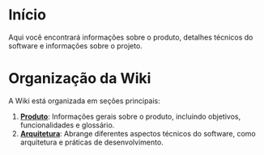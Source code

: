 # Início

Aqui você encontrará informações sobre o produto, detalhes técnicos do software e informações sobre o projeto.

# Organização da Wiki

A Wiki está organizada em seções principais:

1. **[Produto](produto/index.md)**: Informações gerais sobre o produto, incluindo objetivos, funcionalidades e glossário.
2. **[Arquitetura](arquitetura/index.md)**: Abrange diferentes aspectos técnicos do software, como arquitetura e práticas de desenvolvimento.
